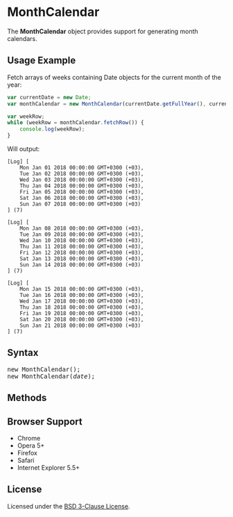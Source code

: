 # MonthCalendar

The **MonthCalendar** object provides support for generating month calendars.

## Usage Example

Fetch arrays of weeks containing Date objects for the current month of the year:

```JavaScript
var currentDate = new Date;
var monthCalendar = new MonthCalendar(currentDate.getFullYear(), currentDate.getMonth(), 1);

var weekRow;
while (weekRow = monthCalendar.fetchRow()) {
    console.log(weekRow);
}
```
Will output:

```
[Log] [
    Mon Jan 01 2018 00:00:00 GMT+0300 (+03),
    Tue Jan 02 2018 00:00:00 GMT+0300 (+03),
    Wed Jan 03 2018 00:00:00 GMT+0300 (+03),
    Thu Jan 04 2018 00:00:00 GMT+0300 (+03),
    Fri Jan 05 2018 00:00:00 GMT+0300 (+03),
    Sat Jan 06 2018 00:00:00 GMT+0300 (+03),
    Sun Jan 07 2018 00:00:00 GMT+0300 (+03)
] (7)

[Log] [
    Mon Jan 08 2018 00:00:00 GMT+0300 (+03),
    Tue Jan 09 2018 00:00:00 GMT+0300 (+03),
    Wed Jan 10 2018 00:00:00 GMT+0300 (+03),
    Thu Jan 11 2018 00:00:00 GMT+0300 (+03),
    Fri Jan 12 2018 00:00:00 GMT+0300 (+03),
    Sat Jan 13 2018 00:00:00 GMT+0300 (+03),
    Sun Jan 14 2018 00:00:00 GMT+0300 (+03)
] (7)

[Log] [
    Mon Jan 15 2018 00:00:00 GMT+0300 (+03),
    Tue Jan 16 2018 00:00:00 GMT+0300 (+03),
    Wed Jan 17 2018 00:00:00 GMT+0300 (+03),
    Thu Jan 18 2018 00:00:00 GMT+0300 (+03),
    Fri Jan 19 2018 00:00:00 GMT+0300 (+03),
    Sat Jan 20 2018 00:00:00 GMT+0300 (+03),
    Sun Jan 21 2018 00:00:00 GMT+0300 (+03)
] (7)
```

## Syntax

<div class="highlight highlight-source-js">
<pre>
<span class="pl-k">new</span> <span class="pl-en">MonthCalendar</span>();</code>
new MonthCalendar(<i>date</i>);
</pre>
</div>

## Methods

## Browser Support

* Chrome
* Opera 5+
* Firefox
* Safari
* Internet Explorer 5.5+

## License

Licensed under the [BSD 3-Clause License](http://opensource.org/licenses/BSD-3-Clause).
